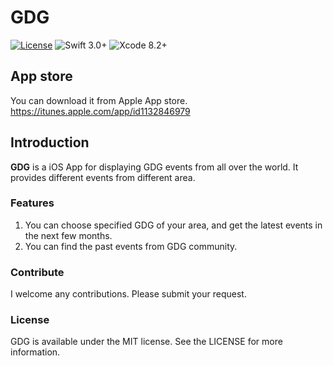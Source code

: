 # GDG
[![License](https://img.shields.io/cocoapods/l/Hero.svg?style=flat)](https://github.com/Aaron-zheng/GDG/LICENSE?raw=true)
![Swift 3.0+](https://img.shields.io/badge/Swift-3.0%2B-orange.svg)
![Xcode 8.2+](https://img.shields.io/badge/Xcode-8.2%2B-blue.svg)

## App store

You can download it from Apple App store. https://itunes.apple.com/app/id1132846979

## Introduction

**GDG** is a iOS App for displaying GDG events from all over the world. It provides different events from different area.

### Features

1. You can choose specified GDG of your area, and get the latest events in the next few months.
2. You can find the past events from GDG community.

### Contribute

I welcome any contributions. Please submit your request. 

### License

GDG is available under the MIT license. See the LICENSE for more information.